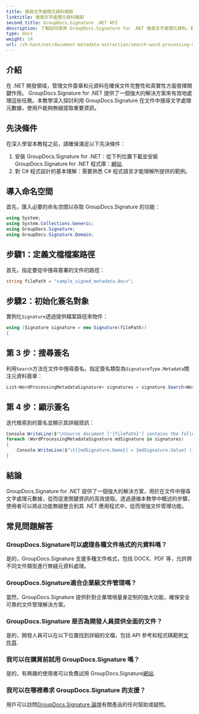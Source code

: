 ```yaml
---
title: 搜尋文字處理元資料擷取
linktitle: 搜尋文字處理元資料擷取
second_title: GroupDocs.Signature .NET API
description: 了解如何使用 GroupDocs.Signature for .NET 搜尋文字處理元資料。輕鬆增強文件管理。
type: docs
weight: 14
url: /zh-hant/net/document-metadata-extraction/search-word-processing-metadata-extraction/
---
```

## 介紹
在 .NET 開發領域，管理文件簽章和元資料在確保文件完整性和真實性方面發揮關鍵作用。 GroupDocs.Signature for .NET 提供了一個強大的解決方案來有效地處理這些任務。本教學深入探討利用 GroupDocs.Signature 在文件中搜尋文字處理元數據，使用戶能夠無縫提取重要資訊。
## 先決條件
在深入學習本教程之前，請確保滿足以下先決條件：
1. 安裝 GroupDocs.Signature for .NET：從下列位置下載並安裝 GroupDocs.Signature for .NET 程式庫：[網站](https://releases.groupdocs.com/signature/net/).
2. 對 C# 程式設計的基本理解：需要熟悉 C# 程式語言才能理解所提供的範例。

## 導入命名空間
首先，匯入必要的命名空間以存取 GroupDocs.Signature 的功能：
```csharp
using System;
using System.Collections.Generic;
using GroupDocs.Signature;
using GroupDocs.Signature.Domain;
```
## 步驟1：定義文檔檔案路徑
首先，指定要從中搜尋簽署的文件的路徑：
```csharp
string filePath = "sample_signed_metadata.docx";
```
## 步驟2：初始化簽名對象
實例化`Signature`透過提供檔案路徑來物件：
```csharp
using (Signature signature = new Signature(filePath))
{
```
## 第 3 步：搜尋簽名
利用`Search`方法在文件中搜尋簽名。指定簽名類型為`SignatureType.Metadata`關注元資料簽章：
```csharp
List<WordProcessingMetadataSignature> signatures = signature.Search<WordProcessingMetadataSignature>(SignatureType.Metadata);
```
## 第 4 步：顯示簽名
迭代檢索到的簽名並顯示其詳細資訊：
```csharp
Console.WriteLine($"\nSource document ['{filePath}'] contains the following signatures:");
foreach (WordProcessingMetadataSignature mdSignature in signatures)
{
    Console.WriteLine($"\t[{mdSignature.Name}] = {mdSignature.Value} ({mdSignature.Type})");
}
```

## 結論
GroupDocs.Signature for .NET 提供了一個強大的解決方案，用於在文件中搜尋文字處理元數據，從而促進關鍵資訊的高效提取。透過遵循本教學中概述的步驟，使用者可以將此功能無縫整合到其 .NET 應用程式中，從而增強文件管理功能。
## 常見問題解答
### GroupDocs.Signature可以處理各種文件格式的元資料嗎？
是的，GroupDocs.Signature 支援多種文件格式，包括 DOCX、PDF 等，允許跨不同文件類型進行無縫元資料處理。
### GroupDocs.Signature適合企業級文件管理嗎？
當然，GroupDocs.Signature 提供針對企業環境量身定制的強大功能，確保安全可靠的文件管理解決方案。
### GroupDocs.Signature 是否為開發人員提供全面的文件？
是的，開發人員可以在以下位置找到詳細的文檔，包括 API 參考和程式碼範例[文件頁](https://reference.groupdocs.com/signature/net/).
### 我可以在購買前試用 GroupDocs.Signature 嗎？
是的，有興趣的使用者可以免費試用 GroupDocs.Signature[網站](https://releases.groupdocs.com/).
### 我可以在哪裡尋求 GroupDocs.Signature 的支援？
用戶可以訪問[GroupDocs.Signature 論壇](https://forum.groupdocs.com/c/signature/13)有關產品的任何幫助或疑問。